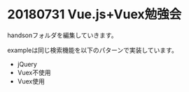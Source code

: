 # 20180731 Vue.js+Vuex勉強会
handsonフォルダを編集していきます。

exampleは同じ検索機能を以下のパターンで実装しています。
- jQuery
- Vuex不使用
- Vuex使用
